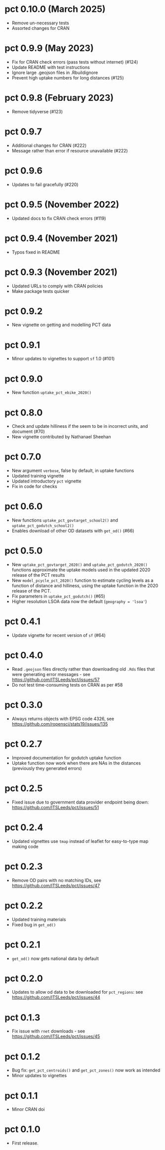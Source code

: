 # pct 0.10.0 (March 2025)

- Remove un-necessary tests
- Assorted changes for CRAN

# pct 0.9.9 (May 2023)

- Fix for CRAN check errors (pass tests without internet) (#124)
- Update README with test instructions
- Ignore large .geojson files in .Rbuildignore
- Prevent high uptake numbers for long distances (#125)

# pct 0.9.8 (February 2023)

- Remove tidyverse (#123)

# pct 0.9.7

- Additional changes for CRAN (#222)
- Message rather than error if resource unavailable (#222)

# pct 0.9.6

- Updates to fail gracefully (#220)

# pct 0.9.5 (November 2022)

- Updated docs to fix CRAN check errors (#119)

# pct 0.9.4 (November 2021)

- Typos fixed in README

# pct 0.9.3 (November 2021)

- Updated URLs to comply with CRAN policies
- Make package tests quicker

# pct 0.9.2

- New vignette on getting and modelling PCT data

# pct 0.9.1

- Minor updates to vignettes to support `sf` 1.0 (#101)

# pct 0.9.0

- New function `uptake_pct_ebike_2020()`

# pct 0.8.0

- Check and update hilliness if the seem to be in incorrect units, and document (#70)
- New vignette contributed by Nathanael Sheehan

# pct 0.7.0

- New argument `verbose`, false by default, in uptake functions
- Updated training vignette
- Updated introductory `pct` vignette
- Fix in code for checks

# pct 0.6.0

- New functions `uptake_pct_govtarget_school2()` and `uptake_pct_godutch_school2()`
- Enables download of other OD datasets with `get_od()` (#66)

# pct 0.5.0

- New `uptake_pct_govtarget_2020()` and `uptake_pct_godutch_2020()` functions approximate the uptake models used in the updated 2020 release of the PCT results
- New `model_pcycle_pct_2020()` function to estimate cycling levels as a function of distance and hilliness, using the uptake function in the 2020 release of the PCT.
- Fix parameters in `uptake_pct_godutch()` (#65)
- Higher resolution LSOA data now the default (`geography = 'lsoa'`)

# pct 0.4.1

- Update vignette for recent version of `sf` (#64)

# pct 0.4.0

- Read `.geojson` files directly rather than downloading old `.Rds` files that were generating error messages - see https://github.com/ITSLeeds/pct/issues/57
- Do not test time-consuming tests on CRAN as per #58

# pct 0.3.0

- Always returns objects with EPSG code 4326, see https://github.com/ropensci/stats19/issues/135

# pct 0.2.7

- Improved documentation for godutch uptake function
- Uptake function now work when there are NAs in the distances (previously they generated errors)

# pct 0.2.5

- Fixed issue due to government data provider endpoint being down: https://github.com/ITSLeeds/pct/issues/51

# pct 0.2.4

- Updated vignettes use `tmap` instead of leaflet for easy-to-type map making code

# pct 0.2.3

- Remove OD pairs with no matching IDs, see https://github.com/ITSLeeds/pct/issues/47

# pct 0.2.2

- Updated training materials
- Fixed bug in `get_od()`

# pct 0.2.1

- `get_od()` now gets national data by default

# pct 0.2.0

- Updates to allow od data to be downloaded for `pct_regions`: see https://github.com/ITSLeeds/pct/issues/44

# pct 0.1.3

- Fix issue with `rnet` downloads - see https://github.com/ITSLeeds/pct/issues/45

# pct 0.1.2

- Bug fix: `get_pct_centroids()` and `get_pct_zones()` now work as intended
- Minor updates to vignettes

# pct 0.1.1
- Minor CRAN doi

# pct 0.1.0
* First release.
